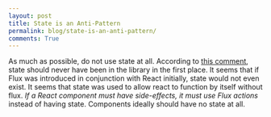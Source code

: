 ```yaml
---
layout: post
title: State is an Anti-Pattern
permalink: blog/state-is-an-anti-pattern/
comments: True
---
```


As much as possible, do not use state at all. According to [this comment](https://www.reddit.com/r/reactjs/comments/3bjdoe/state_is_an_antipattern/), state should never have been in the library in the first place. It seems that if Flux was introduced in conjunction with React initially, state would not even exist. It seems that state was used to allow react to function by itself without flux. *If a React component must have side-effects, it must use Flux actions* instead of having state. Components ideally should have no state at all.
